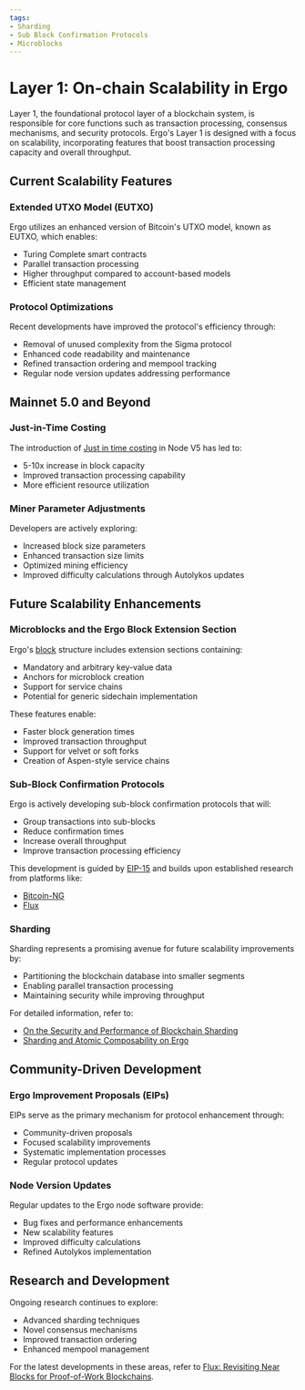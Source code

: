 ```yaml
---
tags:
- Sharding
- Sub Block Confirmation Protocols
- Microblocks
---
```

# Layer 1: On-chain Scalability in Ergo

Layer 1, the foundational protocol layer of a blockchain system, is responsible for core functions such as transaction processing, consensus mechanisms, and security protocols. Ergo's Layer 1 is designed with a focus on scalability, incorporating features that boost transaction processing capacity and overall throughput.

## Current Scalability Features

### Extended UTXO Model (EUTXO)
Ergo utilizes an enhanced version of Bitcoin's UTXO model, known as EUTXO, which enables:

- Turing Complete smart contracts
- Parallel transaction processing
- Higher throughput compared to account-based models
- Efficient state management

### Protocol Optimizations
Recent developments have improved the protocol's efficiency through:

- Removal of unused complexity from the Sigma protocol
- Enhanced code readability and maintenance
- Refined transaction ordering and mempool tracking
- Regular node version updates addressing performance

## Mainnet 5.0 and Beyond

### Just-in-Time Costing
The introduction of [Just in time costing](jitc.md) in Node V5 has led to:

- 5-10x increase in block capacity
- Improved transaction processing capability
- More efficient resource utilization

### Miner Parameter Adjustments
Developers are actively exploring:

- Increased block size parameters
- Enhanced transaction size limits
- Optimized mining efficiency
- Improved difficulty calculations through Autolykos updates

## Future Scalability Enhancements

### Microblocks and the Ergo Block Extension Section

Ergo's [block](block.md) structure includes extension sections containing:

- Mandatory and arbitrary key-value data
- Anchors for microblock creation
- Support for service chains
- Potential for generic sidechain implementation

These features enable:

- Faster block generation times
- Improved transaction throughput
- Support for velvet or soft forks
- Creation of Aspen-style service chains


### Sub-Block Confirmation Protocols

Ergo is actively developing sub-block confirmation protocols that will:

- Group transactions into sub-blocks
- Reduce confirmation times
- Increase overall throughput
- Improve transaction processing efficiency

This development is guided by [EIP-15](link-to-eip-15) and builds upon established research from platforms like:

- [Bitcoin-NG](https://www.usenix.org/system/files/conference/nsdi16/nsdi16-paper-eyal.pdf)
- [Flux](https://www.usenix.org/system/files/atc20-li-chenxing.pdf)




### Sharding
Sharding represents a promising avenue for future scalability improvements by:

- Partitioning the blockchain database into smaller segments
- Enabling parallel transaction processing
- Maintaining security while improving throughput

For detailed information, refer to:

- [On the Security and Performance of Blockchain Sharding](https://eprint.iacr.org/2021/1276)
- [Sharding and Atomic Composability on Ergo](../atomic-composability/#sharding-and-atomic-composability)

## Community-Driven Development

### Ergo Improvement Proposals (EIPs)
EIPs serve as the primary mechanism for protocol enhancement through:

- Community-driven proposals
- Focused scalability improvements
- Systematic implementation processes
- Regular protocol updates

### Node Version Updates
Regular updates to the Ergo node software provide:

- Bug fixes and performance enhancements
- New scalability features
- Improved difficulty calculations
- Refined Autolykos implementation

## Research and Development

Ongoing research continues to explore:

- Advanced sharding techniques
- Novel consensus mechanisms
- Improved transaction ordering
- Enhanced mempool management

For the latest developments in these areas, refer to [Flux: Revisiting Near Blocks for Proof-of-Work Blockchains](https://eprint.iacr.org/2018/415.pdf).